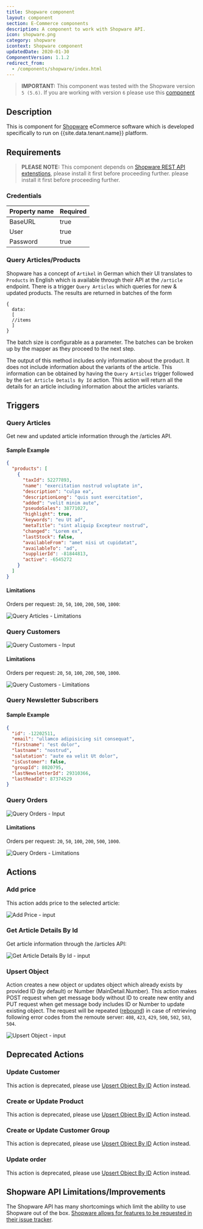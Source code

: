 ```yaml
---
title: Shopware component
layout: component
section: E-Commerce components
description: A component to work with Shopware API.
icon: shopware.png
category: shopware
icontext: Shopware component
updatedDate: 2020-01-30
ComponentVersion: 1.1.2
redirect_from:
  - /components/shopware/index.html
---
```


>**IMPORTANT:** This component was tested with the Shopware version `5 (5.6)`. If you are working with version `6` please use this [component](/components/shopify-6)

## Description

This is component for [Shopware](https://shopware.com/) eCommerce software which
is developed specifically to run on {{site.data.tenant.name}} platform.

## Requirements

> **PLEASE NOTE:** This component depends on [Shopware REST API extenstions](https://github.com/elasticio/elasticio-shopware-api-extension),
> please install it first before proceeding further.	please install it first before proceeding further.

### Credentials

| Property name | Required |
|--------------|--------|
| BaseURL     | true   |
| User     | true   |
| Password      | true   |

### Query Articles/Products

Shopware has a concept of ``Artikel`` in German which their UI translates to
``Products`` in English which is available through their API at the ``/article``
endpoint.  There is a trigger ``Query Articles`` which queries for new & updated
products.  The results are returned in batches of the form

```
{
  data:
  [
  //items
  ]
}
```

The batch size is configurable as a parameter. The batches can be broken up by
the mapper as they proceed to the next step.

The output of this method includes only information about the product.  It does
not include information about the variants of the article.  This information can
be obtained by having the `Query Articles` trigger followed by the `Get
Article Details By Id` action.  This action will return all the details for an
article including information about the articles variants.

## Triggers

### Query Articles

Get new and updated article information through the /articles API.

#### Sample Example

```json
{
  "products": [
    {
      "taxId": 52277893,
      "name": "exercitation nostrud voluptate in",
      "description": "culpa ea",
      "descriptionLong": "quis sunt exercitation",
      "added": "velit minim aute",
      "pseudoSales": 38771027,
      "highlight": true,
      "keywords": "eu Ut ad",
      "metaTitle": "sint aliquip Excepteur nostrud",
      "changed": "Lorem ex",
      "lastStock": false,
      "availableFrom": "amet nisi ut cupidatat",
      "availableTo": "ad",
      "supplierId": -81844813,
      "active": -6545272
    }
  ]
}
```

#### Limitations

Orders per request: `20`, `50`, `100`, `200`, `500`, `1000`:

![Query Articles - Limitations](img/query-articles-limitations.png)

### Query Customers

![Query Customers - Input](img/query-customers-input.png)

#### Limitations

Orders per request: `20`, `50`, `100`, `200`, `500`, `1000`.

![Query Customers - Limitations](img/query-customers-limitations.png)

### Query Newsletter Subscribers

#### Sample Example

```json
{
  "id": -12202511,
  "email": "ullamco adipisicing sit consequat",
  "firstname": "est dolor",
  "lastname": "nostrud",
  "salutation": "aute ea velit Ut dolor",
  "isCustomer": false,
  "groupId": 8020795,
  "lastNewsletterId": 29310366,
  "lastReadId": 87374529
}
```

### Query Orders

![Query Orders - Input](img/query-orders-input.png)

#### Limitations

Orders per request: `20`, `50`, `100`, `200`, `500`, `1000`.

![Query Orders - Limitations](img/query-orders-limitations.png)

## Actions

### Add price

This action adds price to the selected article:

![Add Price - input](img/add-price-input.png)

### Get Article Details By Id

Get article information through the /articles API:

![Get Article Details By Id - input](img/get-article-details-by-id-input.png)

### Upsert Object

Action creates a new object or updates object which already exists by provided ID (by default) or Number (MainDetail.Number).
This action makes POST request when get message body without ID to create new entity
and PUT request when get message body includes ID or Number to update existing object.
The request will be repeated ([rebound](/getting-started/rebound)) in case of
retrieving following error codes from the remoute server:
`408`, `423`, `429`, `500`, `502`, `503`, `504`.

![Upsert Object - input](img/upsert-object-input.png)

## Deprecated Actions

### Update Customer

This action is deprecated, please use [Upsert Object By ID](/components/shopware/index.html#upsert-object) Action instead.

### Create or Update Product

This action is deprecated, please use [Upsert Object By ID](/components/shopware/index.html#upsert-object) Action instead.

### Create or Update Customer Group

This action is deprecated, please use [Upsert Object By ID](/components/shopware/index.html#upsert-object) Action instead.

### Update order

This action is deprecated, please use [Upsert Object By ID](/components/shopware/index.html#upsert-object) Action instead.

## Shopware API Limitations/Improvements

The Shopware API has many shortcomings which limit the ability to use Shopware
out of the box.  [Shopware allows for features to be requested in their issue
tracker](http://en.community.shopware.com/_detail_1282.html#Ticket_overview).
